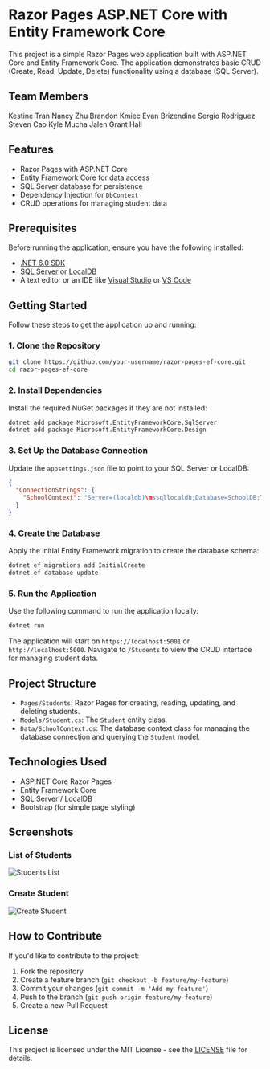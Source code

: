 
# Razor Pages ASP.NET Core with Entity Framework Core

This project is a simple Razor Pages web application built with ASP.NET Core and Entity Framework Core. The application demonstrates basic CRUD (Create, Read, Update, Delete) functionality using a database (SQL Server).

## Team Members
Kestine Tran
Nancy Zhu
Brandon Kmiec
Evan Brizendine
Sergio Rodriguez
Steven Cao
Kyle Mucha
Jalen Grant Hall

## Features

- Razor Pages with ASP.NET Core
- Entity Framework Core for data access
- SQL Server database for persistence
- Dependency Injection for `DbContext`
- CRUD operations for managing student data

## Prerequisites

Before running the application, ensure you have the following installed:

- [.NET 6.0 SDK](https://dotnet.microsoft.com/download)
- [SQL Server](https://www.microsoft.com/en-us/sql-server/sql-server-downloads) or [LocalDB](https://docs.microsoft.com/en-us/sql/database-engine/configure-windows/sql-server-2016-express-localdb)
- A text editor or an IDE like [Visual Studio](https://visualstudio.microsoft.com/) or [VS Code](https://code.visualstudio.com/)

## Getting Started

Follow these steps to get the application up and running:

### 1. Clone the Repository

```bash
git clone https://github.com/your-username/razor-pages-ef-core.git
cd razor-pages-ef-core
```

### 2. Install Dependencies

Install the required NuGet packages if they are not installed:

```bash
dotnet add package Microsoft.EntityFrameworkCore.SqlServer
dotnet add package Microsoft.EntityFrameworkCore.Design
```

### 3. Set Up the Database Connection

Update the `appsettings.json` file to point to your SQL Server or LocalDB:

```json
{
  "ConnectionStrings": {
    "SchoolContext": "Server=(localdb)\mssqllocaldb;Database=SchoolDB;Trusted_Connection=True;MultipleActiveResultSets=true"
  }
}
```

### 4. Create the Database

Apply the initial Entity Framework migration to create the database schema:

```bash
dotnet ef migrations add InitialCreate
dotnet ef database update
```

### 5. Run the Application

Use the following command to run the application locally:

```bash
dotnet run
```

The application will start on `https://localhost:5001` or `http://localhost:5000`. Navigate to `/Students` to view the CRUD interface for managing student data.

## Project Structure

- `Pages/Students`: Razor Pages for creating, reading, updating, and deleting students.
- `Models/Student.cs`: The `Student` entity class.
- `Data/SchoolContext.cs`: The database context class for managing the database connection and querying the `Student` model.

## Technologies Used

- ASP.NET Core Razor Pages
- Entity Framework Core
- SQL Server / LocalDB
- Bootstrap (for simple page styling)

## Screenshots

### List of Students
![Students List](screenshots/students-list.png)

### Create Student
![Create Student](screenshots/create-student.png)

## How to Contribute

If you'd like to contribute to the project:

1. Fork the repository
2. Create a feature branch (`git checkout -b feature/my-feature`)
3. Commit your changes (`git commit -m 'Add my feature'`)
4. Push to the branch (`git push origin feature/my-feature`)
5. Create a new Pull Request

## License

This project is licensed under the MIT License - see the [LICENSE](LICENSE) file for details.
